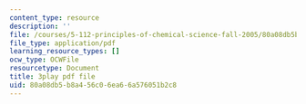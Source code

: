 ```yaml
---
content_type: resource
description: ''
file: /courses/5-112-principles-of-chemical-science-fall-2005/80a08db5b8a456c06ea66a576051b2c8_UesUBkX9HIQ.pdf
file_type: application/pdf
learning_resource_types: []
ocw_type: OCWFile
resourcetype: Document
title: 3play pdf file
uid: 80a08db5-b8a4-56c0-6ea6-6a576051b2c8
---
```

